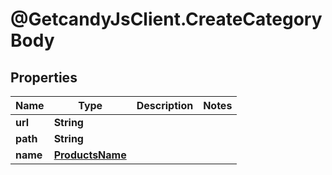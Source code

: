 # @GetcandyJsClient.CreateCategoryBody

## Properties

Name | Type | Description | Notes
------------ | ------------- | ------------- | -------------
**url** | **String** |  | 
**path** | **String** |  | 
**name** | [**ProductsName**](ProductsName.md) |  | 


